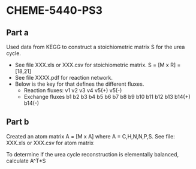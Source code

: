 # CHEME-5440-PS3

## Part a
Used data from KEGG to construct a stoichiometric matrix S for the urea cycle. 
* See file XXX.xls or XXX.csv for stoichiometric matrix. S = [M x R] = [18,21]
* See file XXXX.pdf for reaction network. 
* Below is the key for that defines the different fluxes. 
    * Reaction fluxes:
          v1
          v2
          v3
          v4
          v5(+)
          v5(-)
    * Exchange fluxes
          b1
          b2
          b3
          b4
          b5
          b6
          b7
          b8
          b9
          b10
          b11
          b12
          b13
          b14(+)
          b14(-)

## Part b
Created an atom matrix A = [M x A] where A = C,H,N,N,P,S. See file: XXX.xls or XXX.csv for atom matrix

To determine if the urea cycle reconstruction is elementally balanced, calculate A^T*S
    
